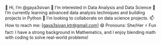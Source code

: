 👋 Hi, I’m @gaya3sivan
👀 I’m interested in Data Analysis and Data Science
🌱 I’m currently learning advanced data analysis techniques and building projects in Python
💞️ I’m looking to collaborate on data science projects.
📫 How to reach me: [gaya3sivan.ktr@gmail.com]
😄 Pronouns: She/Her
⚡ Fun fact: I have a strong background in Mathematics, and I enjoy blending math with coding to solve real-world problems!

<!---
gaya3sivan/gaya3sivan is a ✨ special ✨ repository because its `README.md` (this file) appears on your GitHub profile.
You can click the Preview link to take a look at your changes.
--->
